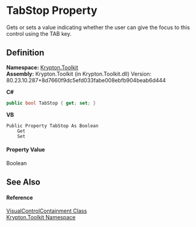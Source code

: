 # TabStop Property


Gets or sets a value indicating whether the user can give the focus to this control using the TAB key.



## Definition
**Namespace:** <a href="79d2eac2-21f4-54ff-7552-b20c33c30600.md">Krypton.Toolkit</a>  
**Assembly:** Krypton.Toolkit (in Krypton.Toolkit.dll) Version: 80.23.10.287+8d7660f9dc5efd033fabe008ebfb904beab6d444

**C#**
``` C#
public bool TabStop { get; set; }
```
**VB**
``` VB
Public Property TabStop As Boolean
	Get
	Set
```



#### Property Value
Boolean

## See Also


#### Reference
<a href="fe1bd818-1b72-77a8-d618-83e86b077b35.md">VisualControlContainment Class</a>  
<a href="79d2eac2-21f4-54ff-7552-b20c33c30600.md">Krypton.Toolkit Namespace</a>  
